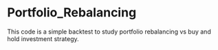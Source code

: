 # Portfolio_Rebalancing
This code is a simple backtest to study portfolio rebalancing vs buy and hold investment strategy.
